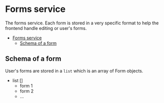 # Forms service
The forms service. Each form is stored in a very specific format to help the frontend handle editing or user's forms.

<!-- TOC -->
* [Forms service](#forms-service)
  * [Schema of a form](#schema-of-a-form)
<!-- TOC -->

## Schema of a form
User's forms are stored in a `list` which is an array of Form objects.

- list []
  - form 1
  - form 2 
  - ...
